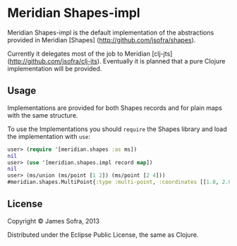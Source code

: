 # Meridian Shapes-impl

Meridian Shapes-impl is the default implementation of the abstractions provided in Meridian [Shapes] (http://github.com/jsofra/shapes).

Currently it delegates most of the job to Meridian [clj-jts] (http://github.com/jsofra/clj-jts). Eventually it is planned that a pure Clojure implementation will be provided.

## Usage

Implementations are provided for both Shapes records and for plain maps with the same structure.

To use the Implementations you should `require` the Shapes library and load the implementation with `use`:

```clojure
user> (require '[meridian.shapes :as ms])
nil
user> (use '[meridian.shapes.impl record map])
nil
user> (ms/union (ms/point [1 2]) (ms/point [2 4]))
#meridian.shapes.MultiPoint{:type :multi-point, :coordinates [[1.0, 2.0] [2.0, 4.0]]}
```

## License

Copyright © James Sofra, 2013

Distributed under the Eclipse Public License, the same as Clojure.
